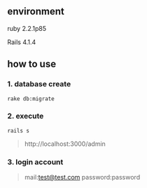 environment
---

ruby 2.2.1p85

Rails 4.1.4


how to use
---

### 1. database create ###
`
  rake db:migrate
`
### 2. execute ###
`
  rails s
`  
> http://localhost:3000/admin

### 3. login account ###

> mail:test@test.com
> password:password
